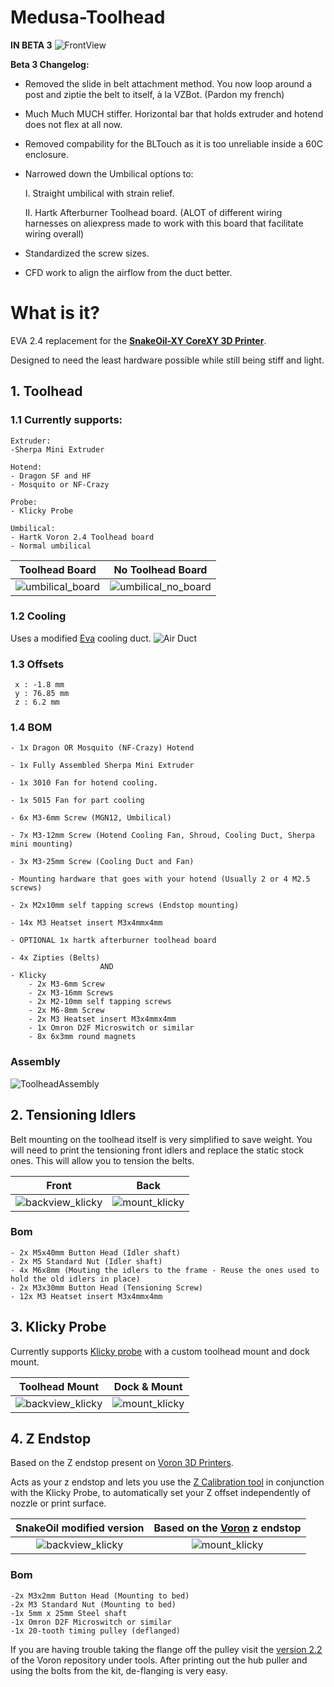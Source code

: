 # Medusa-Toolhead
**__IN BETA 3__**
![FrontView](/img/frontview.png)

**Beta 3 Changelog:**
- Removed the slide in belt attachment method. You now loop around a post and ziptie the belt to itself, à la VZBot. (Pardon my french)

- Much Much MUCH stiffer. Horizontal bar that holds extruder and hotend does not flex at all now.

- Removed compability for the BLTouch as it is too unreliable inside a 60C enclosure.

- Narrowed down the Umbilical options to:

	I. Straight umbilical with strain relief.

	II. Hartk Afterburner Toolhead board. (ALOT of different wiring            harnesses on aliexpress made to work with this board that                facilitate 		   wiring overall)

- Standardized the screw sizes.

- CFD work to align the airflow from the duct better.

# **__What is it?__**

EVA 2.4 replacement for the [**SnakeOil-XY CoreXY 3D Printer**](https://github.com/ChipCE/SnakeOil-XY).

Designed to need the least hardware possible while still being stiff and light.

## **1. Toolhead**

### 1.1 Currently supports:

	Extruder:
	-Sherpa Mini Extruder
	
	Hotend:
	- Dragon SF and HF
	- Mosquito or NF-Crazy
	
	Probe:
	- Klicky Probe

	Umbilical:
	- Hartk Voron 2.4 Toolhead board
	- Normal umbilical
  Toolhead Board            |  No Toolhead Board
:-------------------------:|:-------------------------:
![umbilical_board](/img/umbilical_board.png)  |  ![umbilical_no_board](/img/umbilical_no_board.png)


	
### 1.2 Cooling 
Uses a modified [Eva](https://github.com/EVA-3D/eva-main) cooling duct.
![Air Duct](/img/air_duct.png)
### 1.3 Offsets
	 x : -1.8 mm
	 y : 76.85 mm
	 z : 6.2 mm
### 1.4 BOM
	- 1x Dragon OR Mosquito (NF-Crazy) Hotend

	- 1x Fully Assembled Sherpa Mini Extruder

	- 1x 3010 Fan for hotend cooling.
	
	- 1x 5015 Fan for part cooling

	- 6x M3-6mm Screw (MGN12, Umbilical)

	- 7x M3-12mm Screw (Hotend Cooling Fan, Shroud, Cooling Duct, Sherpa mini mounting)

	- 3x M3-25mm Screw (Cooling Duct and Fan) 

	- Mounting hardware that goes with your hotend (Usually 2 or 4 M2.5 screws)

	- 2x M2x10mm self tapping screws (Endstop mounting)

	- 14x M3 Heatset insert M3x4mmx4mm

	- OPTIONAL 1x hartk afterburner toolhead board

	- 4x Zipties (Belts)
						AND
	- Klicky
		- 2x M3-6mm Screw
		- 2x M3-16mm Screws
		- 2x M2-10mm self tapping screws
		- 2x M6-8mm Screw
		- 2x M3 Heatset insert M3x4mmx4mm
		- 1x Omron D2F Microswitch or similar
		- 8x 6x3mm round magnets
		
### Assembly

![ToolheadAssembly](/img/Medusa_Assembly.gif)


## **2. Tensioning Idlers**

Belt mounting on the toolhead itself is very simplified to save weight. You will need to print the tensioning front idlers and replace the static stock ones. This will allow you to tension the belts.

Front            |  Back
:-------------------------:|:-------------------------:
![backview_klicky](/img/idlers_front.png)  |  ![mount_klicky](/img/idlers_back.png)


### Bom
	- 2x M5x40mm Button Head (Idler shaft)
	- 2x M5 Standard Nut (Idler shaft)
	- 4x M6x8mm (Mouting the idlers to the frame - Reuse the ones used to hold the old idlers in place)
	- 2x M3x30mm Button Head (Tensioning Screw)
	- 12x M3 Heatset insert M3x4mmx4mm

## **3. Klicky Probe**
 Currently supports [Klicky probe](https://github.com/jlas1/Klicky-Probe) with a custom toolhead mount and dock mount.




Toolhead Mount            |  Dock & Mount
:-------------------------:|:-------------------------:
![backview_klicky](/img/backview_klicky.png)  |  ![mount_klicky](/img/mountview_klicky.png)

## **4. Z Endstop**
 Based on the Z endstop present on [Voron 3D Printers](https://github.com/VoronDesign).

 Acts as your z endstop and lets you use the [Z Calibration tool](https://github.com/protoloft/klipper_z_calibration) in conjunction with the Klicky Probe, to automatically set your Z offset independently of nozzle or print surface.


SnakeOil modified version            |  Based on the [Voron](https://docs.vorondesign.com/community/howto/120decibell/z_endstop_configuration.html) z endstop
:-------------------------:|:-------------------------:
![backview_klicky](/img/z_endstop.png)  |  ![mount_klicky](/img/v2_z_endstop_location.png)


### Bom
	-2x M3x2mm Button Head (Mounting to bed)
	-2x M3 Standard Nut (Mounting to bed)
	-1x 5mm x 25mm Steel shaft
	-1x Omron D2F Microswitch or similar
	-1x 20-tooth timing pulley (deflanged)

 If you are having trouble taking the flange off the pulley visit the [version 2.2](https://github.com/VoronDesign/Voron-2/tree/Voron2.2/STLs/VORON2.2/Tools) of the Voron repository under tools. After printing out the hub puller and using the bolts from the kit, de-flanging is very easy.
